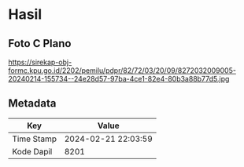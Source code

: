 # Hasil

## Foto C Plano

https://sirekap-obj-formc.kpu.go.id/2202/pemilu/pdpr/82/72/03/20/09/8272032009005-20240214-155734--24e28d57-97ba-4ce1-82e4-80b3a88b77d5.jpg


## Metadata

| Key        | Value               |
| ---------- | ------------------- |
| Time Stamp | 2024-02-21 22:03:59 |
| Kode Dapil | 8201                |



